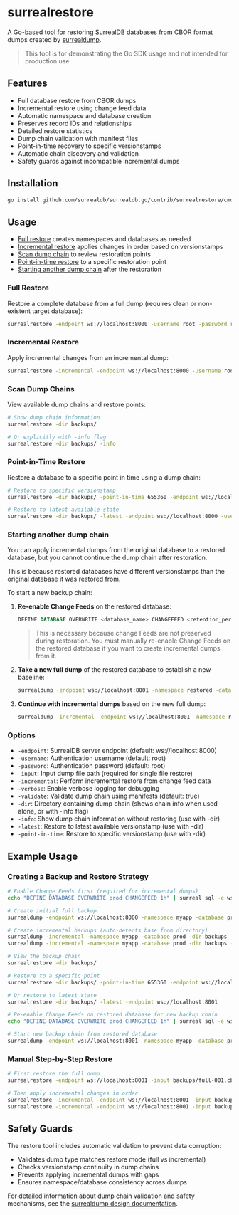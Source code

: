 # surrealrestore

A Go-based tool for restoring SurrealDB databases from CBOR format dumps created by [surrealdump](../surrealdump).

> This tool is for demonstrating the Go SDK usage and not intended for production use

## Features

- Full database restore from CBOR dumps
- Incremental restore using change feed data
- Automatic namespace and database creation
- Preserves record IDs and relationships
- Detailed restore statistics
- Dump chain validation with manifest files
- Point-in-time recovery to specific versionstamps
- Automatic chain discovery and validation
- Safety guards against incompatible incremental dumps

## Installation

```bash
go install github.com/surrealdb/surrealdb.go/contrib/surrealrestore/cmd/surrealrestore@latest
```

## Usage

- [Full restore](#full-restore) creates namespaces and databases as needed
- [Incremental restore](#incremental-restore) applies changes in order based on versionstamps
- [Scan dump chain](#scan-dump-chains) to review restoration points
- [Point-in-time restore](#point-in-time-restore) to a specific restoration point
- [Starting another dump chain](#starting-another-dump-chain) after the restoration

### Full Restore

Restore a complete database from a full dump (requires clean or non-existent target database):

```bash
surrealrestore -endpoint ws://localhost:8000 -username root -password root -input dump.cbor
```

### Incremental Restore

Apply incremental changes from an incremental dump:

```bash
surrealrestore -incremental -endpoint ws://localhost:8000 -username root -password root -input increment.cbor
```

### Scan Dump Chains

View available dump chains and restore points:

```bash
# Show dump chain information
surrealrestore -dir backups/

# Or explicitly with -info flag
surrealrestore -dir backups/ -info
```

### Point-in-Time Restore

Restore a database to a specific point in time using a dump chain:

```bash
# Restore to specific versionstamp
surrealrestore -dir backups/ -point-in-time 655360 -endpoint ws://localhost:8000 -username root -password root

# Restore to latest available state
surrealrestore -dir backups/ -latest -endpoint ws://localhost:8000 -username root -password root
```

### Starting another dump chain

You can apply incremental dumps from the original database to a restored database, but you cannot continue the dump chain after restoration.

This is because restored databases have different versionstamps than the original database it was restored from.

To start a new backup chain:

1. **Re-enable Change Feeds** on the restored database:
   ```sql
   DEFINE DATABASE OVERWRITE <database_name> CHANGEFEED <retention_period>
   ```

   > This is necessary because change Feeds are not preserved during restoration.
   > You must manually re-enable Change Feeds on the restored database if you want to create incremental dumps from it.

2. **Take a new full dump** of the restored database to establish a new baseline:
   ```bash
   surrealdump -endpoint ws://localhost:8001 -namespace restored -database prod -output new-full.cbor
   ```

3. **Continue with incremental dumps** based on the new full dump:
   ```bash
   surrealdump -incremental -endpoint ws://localhost:8001 -namespace restored -database prod -output new-inc.cbor
   ```

### Options

- `-endpoint`: SurrealDB server endpoint (default: ws://localhost:8000)
- `-username`: Authentication username (default: root)
- `-password`: Authentication password (default: root)
- `-input`: Input dump file path (required for single file restore)
- `-incremental`: Perform incremental restore from change feed data
- `-verbose`: Enable verbose logging for debugging
- `-validate`: Validate dump chain using manifests (default: true)
- `-dir`: Directory containing dump chain (shows chain info when used alone, or with -info flag)
- `-info`: Show dump chain information without restoring (use with -dir)
- `-latest`: Restore to latest available versionstamp (use with -dir)
- `-point-in-time`: Restore to specific versionstamp (use with -dir)

## Example Usage

### Creating a Backup and Restore Strategy

```bash
# Enable Change Feeds first (required for incremental dumps)
echo "DEFINE DATABASE OVERWRITE prod CHANGEFEED 1h" | surreal sql -e ws://localhost:8000 -u root -p root --ns myapp

# Create initial full backup
surrealdump -endpoint ws://localhost:8000 -namespace myapp -database prod -dir backups -output full-001.cbor

# Create incremental backups (auto-detects base from directory)
surrealdump -incremental -namespace myapp -database prod -dir backups -output inc-002.cbor
surrealdump -incremental -namespace myapp -database prod -dir backups -output inc-003.cbor

# View the backup chain
surrealrestore -dir backups/

# Restore to a specific point
surrealrestore -dir backups/ -point-in-time 655360 -endpoint ws://localhost:8001

# Or restore to latest state
surrealrestore -dir backups/ -latest -endpoint ws://localhost:8001

# Re-enable Change Feeds on restored database for new backup chain
echo "DEFINE DATABASE OVERWRITE prod CHANGEFEED 1h" | surreal sql -e ws://localhost:8001 -u root -p root --ns myapp

# Start new backup chain from restored database
surrealdump -endpoint ws://localhost:8001 -namespace myapp -database prod -dir restored-backups -output full-001.cbor
```

### Manual Step-by-Step Restore

```bash
# First restore the full dump
surrealrestore -endpoint ws://localhost:8001 -input backups/full-001.cbor

# Then apply incremental changes in order
surrealrestore -incremental -endpoint ws://localhost:8001 -input backups/inc-002.cbor
surrealrestore -incremental -endpoint ws://localhost:8001 -input backups/inc-003.cbor
```

## Safety Guards

The restore tool includes automatic validation to prevent data corruption:
- Validates dump type matches restore mode (full vs incremental)
- Checks versionstamp continuity in dump chains
- Prevents applying incremental dumps with gaps
- Ensures namespace/database consistency across dumps

For detailed information about dump chain validation and safety mechanisms, see the [surrealdump design documentation](../surrealdump/docs/design.md).
